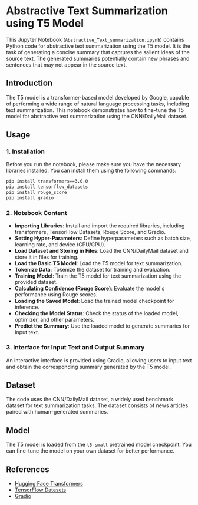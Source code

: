 # Abstractive Text Summarization using T5 Model

This Jupyter Notebook (`Abstractive_Text_summarization.ipynb`) contains Python code for abstractive text summarization using the T5 model. It is the task of generating a concise summary that captures the salient ideas of the source text. The generated summaries potentially contain new phrases and sentences that may not appear in the source text.

## Introduction

The T5 model is a transformer-based model developed by Google, capable of performing a wide range of natural language processing tasks, including text summarization. This notebook demonstrates how to fine-tune the T5 model for abstractive text summarization using the CNN/DailyMail dataset.

## Usage

### 1. Installation

Before you run the notebook, please make sure you have the necessary libraries installed. You can install them using the following commands:

```bash
pip install transformers==3.0.0
pip install tensorflow_datasets
pip install rouge_score
pip install gradio
```

### 2. Notebook Content

- **Importing Libraries**: Install and import the required libraries, including transformers, TensorFlow Datasets, Rouge Score, and Gradio.
- **Setting Hyper-Parameters**: Define hyperparameters such as batch size, learning rate, and device (CPU/GPU).
- **Load Dataset and Storing in Files**: Load the CNN/DailyMail dataset and store it in files for training.
- **Load the Basic T5 Model**: Load the T5 model for text summarization.
- **Tokenize Data**: Tokenize the dataset for training and evaluation.
- **Training Model**: Train the T5 model for text summarization using the provided dataset.
- **Calculating Confidence (Rouge Score)**: Evaluate the model's performance using Rouge scores.
- **Loading the Saved Model**: Load the trained model checkpoint for inference.
- **Checking the Model Status**: Check the status of the loaded model, optimizer, and other parameters.
- **Predict the Summary**: Use the loaded model to generate summaries for input text.

### 3. Interface for Input Text and Output Summary

An interactive interface is provided using Gradio, allowing users to input text and obtain the corresponding summary generated by the T5 model.

## Dataset

The code uses the CNN/DailyMail dataset, a widely used benchmark dataset for text summarization tasks. The dataset consists of news articles paired with human-generated summaries.

## Model

The T5 model is loaded from the `t5-small` pretrained model checkpoint. You can fine-tune the model on your own dataset for better performance.

## References

- [Hugging Face Transformers](https://huggingface.co/transformers/)
- [TensorFlow Datasets](https://www.tensorflow.org/datasets)
- [Gradio](https://gradio.app/)
